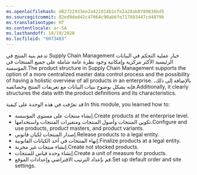 ```yaml
---
ms.openlocfilehash: d02722933ee2a421014b1cfe2a28ab0789836bd5
ms.sourcegitcommit: 82ed9ded42c47064c90ab6fe717893447cd48796
ms.translationtype: HT
ms.contentlocale: ar-SA
ms.lasthandoff: 10/19/2020
ms.locfileid: "6073483"
---
```

<span data-ttu-id="f7feb-101">تدعم بنية المنتج في Supply Chain Management خيار عملية التحكم في البيانات الرئيسية الأكثر مركزية وإمكانية وجود نظرة عامة شاملة على جميع المنتجات في المؤسسة.</span><span class="sxs-lookup"><span data-stu-id="f7feb-101">The product structure in Supply Chain Management supports the option of a more centralized master data control process and the possibility of having a holistic overview of all products in an enterprise.</span></span> <span data-ttu-id="f7feb-102">بالإضافة إلى ذلك، فإنه يشكل بوضوح بنيات البيانات مع تعريفات المنتج وخصائصه.</span><span class="sxs-lookup"><span data-stu-id="f7feb-102">Additionally, it clearly structures the data with the product definitions and its characteristics.</span></span>

<span data-ttu-id="f7feb-103">قد تعرّفت في هذه الوحدة على كيفية:</span><span class="sxs-lookup"><span data-stu-id="f7feb-103">In this module, you learned how to:</span></span>

-   <span data-ttu-id="f7feb-104">إنشاء منتجات على مستوى المؤسسة.</span><span class="sxs-lookup"><span data-stu-id="f7feb-104">Create products at the enterprise level.</span></span>
-   <span data-ttu-id="f7feb-105">تكوين المنتجات وأصول المنتجات ومتغيرات المنتجات واستخدامها.</span><span class="sxs-lookup"><span data-stu-id="f7feb-105">Configure and use products, product masters, and product variants.</span></span>
-   <span data-ttu-id="f7feb-106">إصدار المنتجات لكيان قانوني.</span><span class="sxs-lookup"><span data-stu-id="f7feb-106">Release products to a legal entity.</span></span>
-   <span data-ttu-id="f7feb-107">إنهاء المنتجات في أحد الكيانات القانونية.</span><span class="sxs-lookup"><span data-stu-id="f7feb-107">Finalize products at a legal entity.</span></span>
-   <span data-ttu-id="f7feb-108">إنشاء منتجات غير مخزنة.</span><span class="sxs-lookup"><span data-stu-id="f7feb-108">Create not stocked products.</span></span>
-   <span data-ttu-id="f7feb-109">إنشاء وحدة قياس للمنتجات.</span><span class="sxs-lookup"><span data-stu-id="f7feb-109">Create a unit of measure for products.</span></span>
-   <span data-ttu-id="f7feb-110">قم بإعداد الترتيب الافتراضي وإعدادات الموقع.</span><span class="sxs-lookup"><span data-stu-id="f7feb-110">Set up default order and site settings.</span></span>
